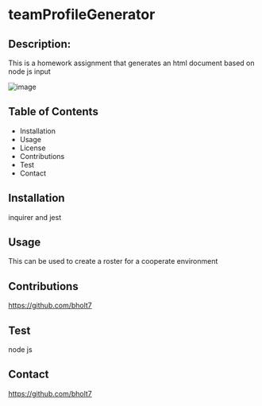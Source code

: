 # teamProfileGenerator
## Description:
This is a homework assignment that generates an html document based on node js input

![image](https://user-images.githubusercontent.com/95454993/157361101-7d1332f6-56b6-41d3-9101-88bdc1409f6c.png)


## Table of Contents
* Installation
* Usage
* License
* Contributions
* Test
* Contact
## Installation
inquirer and jest
## Usage
This can be used to create a roster for a cooperate environment

## Contributions
https://github.com/bholt7

## Test
node js

## Contact
https://github.com/bholt7
